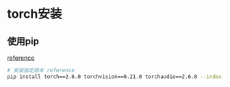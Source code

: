 # torch安装

## 使用pip

[reference](https://pytorch.org/get-started/previous-versions/)

```bash
# 安装指定版本 reference
pip install torch==2.6.0 torchvision==0.21.0 torchaudio==2.6.0 --index-url https://download.pytorch.org/whl/cu118
```
